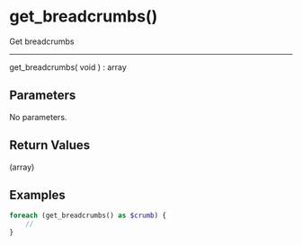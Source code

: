 # get_breadcrumbs()

Get breadcrumbs

---

get_breadcrumbs( void ) : array

## Parameters

No parameters.

## Return Values

(array)

## Examples

```php
foreach (get_breadcrumbs() as $crumb) {
    //
}
```
